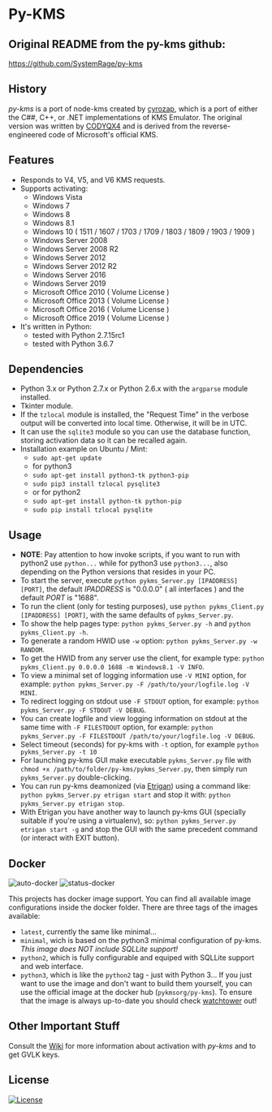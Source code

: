 # Py-KMS

## Original README from the py-kms github:

https://github.com/SystemRage/py-kms

## History

_py-kms_ is a port of node-kms created by [cyrozap](http://forums.mydigitallife.info/members/183074-markedsword), which is a port of either the C##, C++, or .NET implementations of KMS Emulator. The original version was written by [CODYQX4](http://forums.mydigitallife.info/members/89933-CODYQX4) and is derived from the reverse-engineered code of Microsoft's official KMS.

## Features

- Responds to V4, V5, and V6 KMS requests.
- Supports activating:
  - Windows Vista
  - Windows 7
  - Windows 8
  - Windows 8.1
  - Windows 10 ( 1511 / 1607 / 1703 / 1709 / 1803 / 1809 / 1903 / 1909 )
  - Windows Server 2008
  - Windows Server 2008 R2
  - Windows Server 2012
  - Windows Server 2012 R2
  - Windows Server 2016
  - Windows Server 2019
  - Microsoft Office 2010 ( Volume License )
  - Microsoft Office 2013 ( Volume License )
  - Microsoft Office 2016 ( Volume License )
  - Microsoft Office 2019 ( Volume License )
- It's written in Python:
  - tested with Python 2.7.15rc1
  - tested with Python 3.6.7

## Dependencies

- Python 3.x or Python 2.7.x or Python 2.6.x with the `argparse` module installed.
- Tkinter module.
- If the `tzlocal` module is installed, the "Request Time" in the verbose output will be converted into local time. Otherwise, it will be in UTC.
- It can use the `sqlite3` module so you can use the database function, storing activation data so it can be recalled again.
- Installation example on Ubuntu / Mint:
  - `sudo apt-get update`
  - for python3
  - `sudo apt-get install python3-tk python3-pip`
  - `sudo pip3 install tzlocal pysqlite3`
  - or for python2
  - `sudo apt-get install python-tk python-pip`
  - `sudo pip install tzlocal pysqlite`

## Usage

- **NOTE**: Pay attention to how invoke scripts, if you want to run with python2 use `python...` while for python3 use `python3...`, also depending on the Python versions that resides in your PC.
- To start the server, execute `python pykms_Server.py [IPADDRESS] [PORT]`, the default _IPADDRESS_ is "0.0.0.0" ( all interfaces ) and the default _PORT_ is "1688".
- To run the client (only for testing purposes), use `python pykms_Client.py [IPADDRESS] [PORT]`, with the same defaults of `pykms_Server.py`.
- To show the help pages type: `python pykms_Server.py -h` and `python pykms_Client.py -h`.
- To generate a random HWID use `-w` option: `python pykms_Server.py -w RANDOM`.
- To get the HWID from any server use the client, for example type: `python pykms_Client.py 0.0.0.0 1688 -m Windows8.1 -V INFO`.
- To view a minimal set of logging information use `-V MINI` option, for example: `python pykms_Server.py -F /path/to/your/logfile.log -V MINI`.
- To redirect logging on stdout use `-F STDOUT` option, for example: `python pykms_Server.py -F STDOUT -V DEBUG`.
- You can create logfile and view logging information on stdout at the same time with `-F FILESTDOUT` option, for example: `python pykms_Server.py -F FILESTDOUT /path/to/your/logfile.log -V DEBUG`.
- Select timeout (seconds) for py-kms with `-t` option, for example `python pykms_Server.py -t 10`
- For launching py-kms GUI make executable `pykms_Server.py` file with `chmod +x /path/to/folder/py-kms/pykms_Server.py`, then simply run `pykms_Server.py` double-clicking.
- You can run py-kms deamonized (via [Etrigan](https://github.com/SystemRage/Etrigan)) using a command like: `python pykms_Server.py etrigan start` and stop it with: `python pykms_Server.py etrigan stop`.
- With Etrigan you have another way to launch py-kms GUI (specially suitable if you're using a virtualenv), so: `python pykms_Server.py etrigan start -g`
  and stop the GUI with the same precedent command (or interact with EXIT button).

## Docker

![auto-docker](https://img.shields.io/docker/cloud/automated/pykmsorg/py-kms)
![status-docker](https://img.shields.io/docker/cloud/build/pykmsorg/py-kms)

This projects has docker image support. You can find all available image configurations inside the docker folder.
There are three tags of the images available:

- `latest`, currently the same like minimal...
- `minimal`, wich is based on the python3 minimal configuration of py-kms. _This image does NOT include SQLLite support!_
- `python2`, which is fully configurable and equiped with SQLLite support and web interface.
- `python3`, which is like the `python2` tag - just with Python 3...
  If you just want to use the image and don't want to build them yourself, you can use the official image at the docker hub (`pykmsorg/py-kms`).
  To ensure that the image is always up-to-date you should check [watchtower](https://github.com/containrrr/watchtower) out!

## Other Important Stuff

Consult the [Wiki](https://github.com/SystemRage/py-kms/wiki) for more information about activation with _py-kms_ and to get GVLK keys.

## License

[![License](https://img.shields.io/badge/license-unlicense-lightgray.svg)](https://github.com/SystemRage/py-kms/blob/master/LICENSE)
